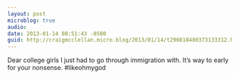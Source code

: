 ```yaml
---
layout: post
microblog: true
audio: 
date: 2013-01-14 08:51:43 -0500
guid: http://craigmcclellan.micro.blog/2013/01/14/t290818480373133312.html
---
```

Dear college girls I just had to go through immigration with. It’s way to early for your nonsense. #likeohmygod
